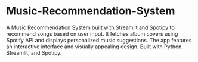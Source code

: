 # Music-Recommendation-System
A Music Recommendation System built with Streamlit and Spotipy to recommend songs based on user input. It fetches album covers using Spotify API and displays personalized music suggestions. The app features an interactive interface and visually appealing design. Built with Python, Streamlit, and Spotipy.
